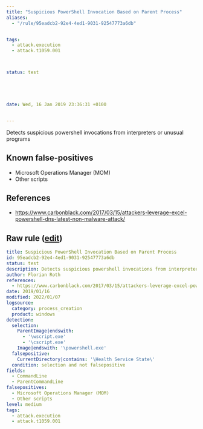 ```yaml
---
title: "Suspicious PowerShell Invocation Based on Parent Process"
aliases:
  - "/rule/95eadcb2-92e4-4ed1-9031-92547773a6db"


tags:
  - attack.execution
  - attack.t1059.001



status: test





date: Wed, 16 Jan 2019 23:36:31 +0100


---
```


Detects suspicious powershell invocations from interpreters or unusual programs

<!--more-->


## Known false-positives

* Microsoft Operations Manager (MOM)
* Other scripts



## References

* https://www.carbonblack.com/2017/03/15/attackers-leverage-excel-powershell-dns-latest-non-malware-attack/


## Raw rule ([edit](https://github.com/SigmaHQ/sigma/edit/master/rules/windows/process_creation/proc_creation_win_susp_powershell_parent_combo.yml))
```yaml
title: Suspicious PowerShell Invocation Based on Parent Process
id: 95eadcb2-92e4-4ed1-9031-92547773a6db
status: test
description: Detects suspicious powershell invocations from interpreters or unusual programs
author: Florian Roth
references:
  - https://www.carbonblack.com/2017/03/15/attackers-leverage-excel-powershell-dns-latest-non-malware-attack/
date: 2019/01/16
modified: 2022/01/07
logsource:
  category: process_creation
  product: windows
detection:
  selection:
    ParentImage|endswith:
      - '\wscript.exe'
      - '\cscript.exe'
    Image|endswith: '\powershell.exe'
  falsepositive:
    CurrentDirectory|contains: '\Health Service State\'
  condition: selection and not falsepositive
fields:
  - CommandLine
  - ParentCommandLine
falsepositives:
  - Microsoft Operations Manager (MOM)
  - Other scripts
level: medium
tags:
  - attack.execution
  - attack.t1059.001

```
